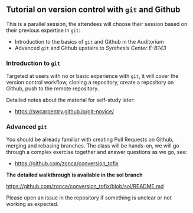 ## Tutorial on version control with `git` and Github

This is a parallel session, the attendees will choose their session based on their previous expertise in `git`:

* Introduction to the basics of `git` and Github in the Auditorium
* Advanced `git` and Github upstairs to _Synthesis Center E-B143_

### Introduction to `git`

Targeted at users with no or basic experience with `git`, it will cover the version control workflow, cloning a repository, create a repository on Github, push to the remote repository.

Detailed notes about the material for self-study later:

* <https://swcarpentry.github.io/git-novice/>

### Advanced `git`

You should be already familiar with creating Pull Requests on Github, merging and rebasing branches.
The class will be hands-on, we will go through a complex exercise together and answer questions as we go, see:

* <https://github.com/zonca/conversion_tofix>

**The detailed walkthrough is available in the sol branch**

https://github.com/zonca/conversion_tofix/blob/sol/README.md

Please open an issue in the repository if something is unclear or not working as expected.
